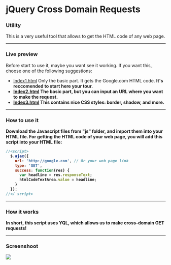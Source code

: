 jQuery Cross Domain Requests
============================
### Utility
This is a very useful tool that allows to get the HTML code of any web page.

------
### Live preview
Before start to use it, maybe you want see it working. If you want this, choose one of the following suggestions:
 * <a target="_blank" href="http://htmlpreview.github.com/?https://raw.github.com/IonicaBizau/jQuery-cross-domain-requests/master/index1.html">Index1.html</a> Only the basic part. It gets the Google.com HTML code.  <b>It's reccomended to start here your tour.<b>
 * <a target="_blank" href="http://htmlpreview.github.com/?https://raw.github.com/IonicaBizau/jQuery-cross-domain-requests/master/index2.html">Index2.html</a> The basic part, but you can input an URL where you want to make the request.
 * <a target="_blank" href="http://htmlpreview.github.com/?https://raw.github.com/IonicaBizau/jQuery-cross-domain-requests/master/index3.html">Index3.html</a> This contains nice CSS styles: border, shadow, and more.

------
### How to use it
Download the Javascript files from "js" folder, and import them into your HTML file.
For getting the HTML code of your web page, you will add this script into your HTML file:
```javascript
//<script>
  $.ajax({
    url: 'http://google.com', // Or your web page link
    type: 'GET',
    success: function(res) {
      var headline = res.responseText;
      htmlCodeTextArea.value = headline;
    }
  });
//</ script>
```

------
### How it works
In short, this script uses YQL, which allows us to make cross-domain GET requests!

------
### Screenshoot
<a href="http://htmlpreview.github.com/?https://raw.github.com/IonicaBizau/jQuery-cross-domain-requests/master/index3.html"><img src="http://i48.tinypic.com/3007hfn.png"></a>
